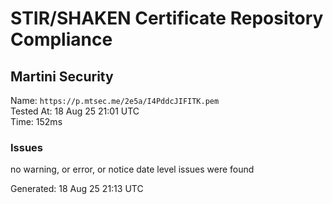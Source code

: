 # STIR/SHAKEN Certificate Repository Compliance

## Martini Security

Name: `https://p.mtsec.me/2e5a/I4PddcJIFITK.pem`\
Tested At: 18 Aug 25 21:01 UTC\
Time: 152ms

### Issues

no warning, or error, or notice date level issues were found

Generated: 18 Aug 25 21:13 UTC